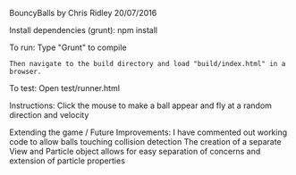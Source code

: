 BouncyBalls by Chris Ridley 20/07/2016

Install dependencies (grunt):
	npm install

To run:
	Type "Grunt" to compile

	Then navigate to the build directory and load "build/index.html" in a browser. 

To test:
	Open test/runner.html

Instructions:
	Click the mouse to make a ball appear and fly at a random direction and velocity

Extending the game / Future Improvements:
	I have commented out working code to allow balls touching collision detection
	The creation of a separate View and Particle object allows for easy separation of concerns and extension of particle properties
